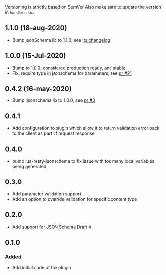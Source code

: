 Versioning is strictly based on SemVer
Also make sure to update the version in `handler.lua`

## 1.1.0 (18-aug-2020)

- Bump jsonSchema lib to 1.1.0; see [its changelog](https://github.com/Tieske/lua-resty-ljsonschema#110-18-aug-2020)

## 1.0.0 (15-Jul-2020)

- Bump to 1.0.0; considered production ready, and stable
- Fix: require type in jsonschema for parameters, see [pr #21](https://github.com/Kong/kong-plugin-enterprise-request-validator/pull/21)

## 0.4.2 (16-may-2020)

- Bump ljsonschema lib to 1.0.0, see [pr #3](https://github.com/Tieske/lua-resty-ljsonschema/pull/3)

## 0.4.1

- Add configuration to plugin which allow it to return validation error back
  to the client as part of request response

## 0.4.0

- bump lua-resty-jsonschema to fix issue with too many local variables
  being generated

## 0.3.0

- Add parameter validation support
- Add an option to override validation for specific content type

## 0.2.0

- Add support for JSON Schema Draft 4

## 0.1.0

### Added

- Add initial code of the plugin

